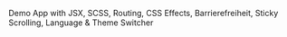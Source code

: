 Demo App with JSX, SCSS, Routing, CSS Effects, Barrierefreiheit, Sticky Scrolling, Language & Theme Switcher